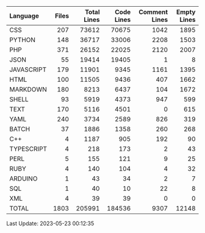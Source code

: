 | Language   |   Files |   Total Lines |   Code Lines |   Comment Lines |   Empty Lines |
|:-----------|--------:|--------------:|-------------:|----------------:|--------------:|
| CSS        |     207 |         73612 |        70675 |            1042 |          1895 |
| PYTHON     |     148 |         36717 |        33006 |            2208 |          1503 |
| PHP        |     371 |         26152 |        22025 |            2120 |          2007 |
| JSON       |      55 |         19414 |        19405 |               1 |             8 |
| JAVASCRIPT |     179 |         11901 |         9345 |            1161 |          1395 |
| HTML       |     100 |         11505 |         9436 |             407 |          1662 |
| MARKDOWN   |     180 |          8213 |         6437 |             104 |          1672 |
| SHELL      |      93 |          5919 |         4373 |             947 |           599 |
| TEXT       |     170 |          5116 |         4501 |               0 |           615 |
| YAML       |     240 |          3734 |         2589 |             826 |           319 |
| BATCH      |      37 |          1886 |         1358 |             260 |           268 |
| C++        |       4 |          1187 |          905 |             192 |            90 |
| TYPESCRIPT |       4 |           218 |          173 |               2 |            43 |
| PERL       |       5 |           155 |          121 |               9 |            25 |
| RUBY       |       4 |           140 |          104 |               4 |            32 |
| ARDUINO    |       1 |            43 |           34 |               2 |             7 |
| SQL        |       1 |            40 |           10 |              22 |             8 |
| XML        |       4 |            39 |           39 |               0 |             0 |
| TOTAL      |    1803 |        205991 |       184536 |            9307 |         12148 |

Last Update: 2023-05-23 00:12:35